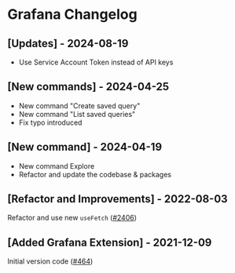 # Grafana Changelog

## [Updates] - 2024-08-19

- Use Service Account Token instead of API keys

## [New commands] - 2024-04-25

- New command "Create saved query"
- New command "List saved queries"
- Fix typo introduced

## [New command] - 2024-04-19

- New command Explore
- Refactor and update the codebase & packages

## [Refactor and Improvements] - 2022-08-03

Refactor and use new `useFetch` ([#2406](https://github.com/raycast/extensions/pull/2406))

## [Added Grafana Extension] - 2021-12-09

Initial version code ([#464](https://github.com/raycast/extensions/pull/464))
